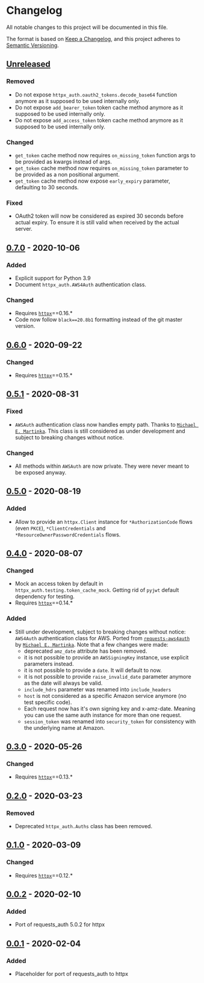# Changelog
All notable changes to this project will be documented in this file.

The format is based on [Keep a Changelog](https://keepachangelog.com/en/1.0.0/),
and this project adheres to [Semantic Versioning](https://semver.org/spec/v2.0.0.html).

## [Unreleased]
### Removed
- Do not expose `httpx_auth.oauth2_tokens.decode_base64` function anymore as it supposed to be used internally only.
- Do not expose `add_bearer_token` token cache method anymore as it supposed to be used internally only.
- Do not expose `add_access_token` token cache method anymore as it supposed to be used internally only.

### Changed
- `get_token` cache method now requires `on_missing_token` function args to be provided as kwargs instead of args.
- `get_token` cache method now requires `on_missing_token` parameter to be provided as a non positional argument.
- `get_token` cache method now expose `early_expiry` parameter, defaulting to 30 seconds.

### Fixed
- OAuth2 token will now be considered as expired 30 seconds before actual expiry. To ensure it is still valid when received by the actual server.

## [0.7.0] - 2020-10-06
### Added
- Explicit support for Python 3.9
- Document `httpx_auth.AWS4Auth` authentication class.

### Changed
- Requires [`httpx`](https://www.python-httpx.org)==0.16.*
- Code now follow `black==20.8b1` formatting instead of the git master version.

## [0.6.0] - 2020-09-22
### Changed
- Requires [`httpx`](https://www.python-httpx.org)==0.15.*

## [0.5.1] - 2020-08-31
### Fixed
- `AWSAuth` authentication class now handles empty path. Thanks to [`Michael E. Martinka`](https://github.com/martinka). This class is still considered as under development and subject to breaking changes without notice.

### Changed
- All methods within `AWSAuth` are now private. They were never meant to be exposed anyway.

## [0.5.0] - 2020-08-19
### Added
- Allow to provide an `httpx.Client` instance for `*AuthorizationCode` flows (even `PKCE`), `*ClientCredentials` and `*ResourceOwnerPasswordCredentials` flows.

## [0.4.0] - 2020-08-07
### Changed
- Mock an access token by default in `httpx_auth.testing.token_cache_mock`. Getting rid of `pyjwt` default dependency for testing.
- Requires [`httpx`](https://www.python-httpx.org)==0.14.*

### Added
- Still under development, subject to breaking changes without notice: `AWS4Auth` authentication class for AWS. Ported from [`requests-aws4auth`](https://github.com/sam-washington/requests-aws4auth) by [`Michael E. Martinka`](https://github.com/martinka).
Note that a few changes were made:
  - deprecated `amz_date` attribute has been removed.
  - it is not possible to provide an `AWSSigningKey` instance, use explicit parameters instead.
  - it is not possible to provide a `date`. It will default to now.
  - it is not possible to provide `raise_invalid_date` parameter anymore as the date will always be valid.
  - `include_hdrs` parameter was renamed into `include_headers`
  - `host` is not considered as a specific Amazon service anymore (no test specific code).
  - Each request now has it's own signing key and x-amz-date. Meaning you can use the same auth instance for more than one request.
  - `session_token` was renamed into `security_token` for consistency with the underlying name at Amazon.

## [0.3.0] - 2020-05-26
### Changed
- Requires [`httpx`](https://www.python-httpx.org)==0.13.*

## [0.2.0] - 2020-03-23
### Removed
- Deprecated `httpx_auth.Auths` class has been removed.

## [0.1.0] - 2020-03-09
### Changed
- Requires [`httpx`](https://www.python-httpx.org)==0.12.*

## [0.0.2] - 2020-02-10
### Added
- Port of requests_auth 5.0.2 for httpx

## [0.0.1] - 2020-02-04
### Added
- Placeholder for port of requests_auth to httpx

[Unreleased]: https://github.com/Colin-b/httpx_auth/compare/v0.7.0...HEAD
[0.7.0]: https://github.com/Colin-b/httpx_auth/compare/v0.6.0...v0.7.0
[0.6.0]: https://github.com/Colin-b/httpx_auth/compare/v0.5.1...v0.6.0
[0.5.1]: https://github.com/Colin-b/httpx_auth/compare/v0.5.0...v0.5.1
[0.5.0]: https://github.com/Colin-b/httpx_auth/compare/v0.4.0...v0.5.0
[0.4.0]: https://github.com/Colin-b/httpx_auth/compare/v0.3.0...v0.4.0
[0.3.0]: https://github.com/Colin-b/httpx_auth/compare/v0.2.0...v0.3.0
[0.2.0]: https://github.com/Colin-b/httpx_auth/compare/v0.1.0...v0.2.0
[0.1.0]: https://github.com/Colin-b/httpx_auth/compare/v0.0.2...v0.1.0
[0.0.2]: https://github.com/Colin-b/httpx_auth/compare/v0.0.1...v0.0.2
[0.0.1]: https://github.com/Colin-b/httpx_auth/releases/tag/v0.0.1
